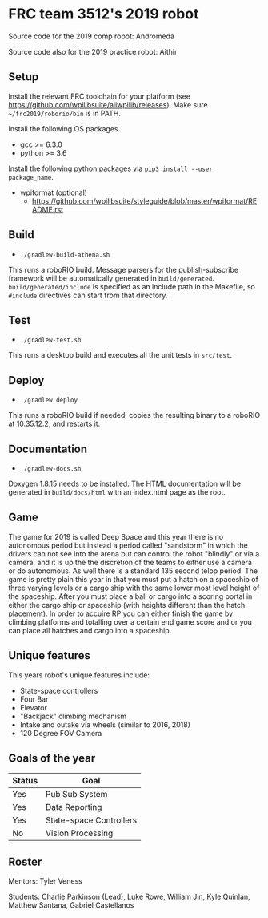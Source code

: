 # FRC team 3512's 2019 robot

Source code for the 2019 comp robot: Andromeda

Source code also for the 2019 practice robot: Aithir

## Setup

Install the relevant FRC toolchain for your platform
(see https://github.com/wpilibsuite/allwpilib/releases). Make sure
`~/frc2019/roborio/bin` is in PATH.

Install the following OS packages.

* gcc >= 6.3.0
* python >= 3.6

Install the following python packages via `pip3 install --user package_name`.

* wpiformat (optional)
  * https://github.com/wpilibsuite/styleguide/blob/master/wpiformat/README.rst

## Build

* `./gradlew-build-athena.sh`

This runs a roboRIO build. Message parsers for the publish-subscribe framework
will be automatically generated in `build/generated`. `build/generated/include`
is specified as an include path in the Makefile, so `#include` directives can
start from that directory.

## Test

* `./gradlew-test.sh`

This runs a desktop build and executes all the unit tests in `src/test`.

## Deploy

* `./gradlew deploy`

This runs a roboRIO build if needed, copies the resulting binary to a roboRIO at
10.35.12.2, and restarts it.

## Documentation

* `./gradlew-docs.sh`

Doxygen 1.8.15 needs to be installed. The HTML documentation will be generated
in `build/docs/html` with an index.html page as the root.

## Game

The game for 2019 is called Deep Space and this year there is no autonomous period but instead a period called "sandstorm" in which the drivers can not see into the arena but can control the robot "blindly" or via a camera, and it is up the the discretion of the teams to either use a camera or do autonomous. As well there is a standard 135 second telop period. The game is pretty plain this year in that you must put a hatch on a spaceship of three varying levels or a cargo ship with the same lower most level height of the spaceship. After you must place a ball or cargo into a scoring portal in either the cargo ship or spaceship (with heights different than the hatch placement). In order to accuire RP you can either finish the game by climbing platforms and totalling over a certain end game score and or you can place all hatches and cargo into a spaceship.


## Unique features

This years robot's unique features include:

- State-space controllers
- Four Bar
- Elevator
- "Backjack" climbing mechanism
- Intake and outake via wheels (similar to 2016, 2018)
- 120 Degree FOV Camera

## Goals of the year

|Status|Goal|
|------|----|
|Yes|Pub Sub System|
|Yes|Data Reporting|
|Yes|State-space Controllers|
|No|Vision Processing|

## Roster

Mentors: Tyler Veness

Students: Charlie Parkinson (Lead), Luke Rowe, William Jin, Kyle Quinlan, Matthew Santana, Gabriel Castellanos
